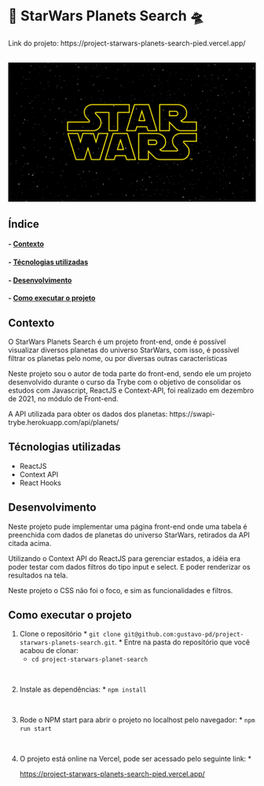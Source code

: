 <h1>👾 StarWars Planets Search 🛸</h1>

<p>Link do projeto: <link>https://project-starwars-planets-search-pied.vercel.app/</link></p>
</br>

<img src="./src/images/Star-wars-logo-new-tall.jpg" alt="Logo SPS">

<h2>Índice</h2>
<h4>- <a href="#context">Contexto</a></h4>
<h4>- <a href="#tecnologies">Técnologias utilizadas</a></h4>
<h4>- <a href="#development">Desenvolvimento</a></h4>
<h4>- <a href="#howtouse">Como executar o projeto</a></h4>

<h2 id="context">Contexto</h2>

<p>O StarWars Planets Search é um projeto front-end, onde é possível visualizar diversos planetas do universo StarWars, com isso, é possível filtrar os planetas pelo nome, ou por diversas outras características</p>
<p>Neste projeto sou o autor de toda parte do front-end, sendo ele um projeto desenvolvido durante o curso da Trybe com o objetivo de consolidar os estudos com Javascript, ReactJS e Context-API, foi realizado em dezembro de 2021, no módulo de Front-end.</p>
<p>A API utilizada para obter os dados dos planetas: <link>https://swapi-trybe.herokuapp.com/api/planets/</link></p>

<h2 id="tecnologies">Técnologias utilizadas</h2>

<ul>
  <li>ReactJS</li>
  <li>Context API</li>
  <li>React Hooks</li>
</ul>

<h2 id="development">Desenvolvimento</h2>

<p>Neste projeto pude implementar uma página front-end onde uma tabela é preenchida com dados de planetas do universo StarWars, retirados da API citada acima.</p>
<p>Utilizando o Context API do ReactJS para gerenciar estados, a idéia era poder testar com dados filtros do tipo input e select. E poder renderizar os resultados na tela.</p>
<p>Neste projeto o CSS não foi o foco, e sim as funcionalidades e filtros.</p>


<h2 id="howtouse">Como executar o projeto</h2>

  1. Clone o repositório
    * `git clone git@github.com:gustavo-pd/project-starwars-planets-search.git`.
    * Entre na pasta do repositório que você acabou de clonar:
      * `cd project-starwars-planet-search`
</br>

  2. Instale as dependências:
    * `npm install`
</br>

  3. Rode o NPM start para abrir o projeto no localhost pelo navegador:
    * `npm run start`
</br>

  4. O projeto está online na Vercel, pode ser acessado pelo seguinte link:
    * <p><link>https://project-starwars-planets-search-pied.vercel.app/</link></p>
  
